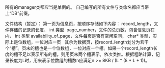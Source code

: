 所有的manager类都应当是单例的。
自己编写的所有文件与类命名都应当带上“DB”前缀。

文件结构（暂定）：
第一页为信息页，按顺序存储如下内容：
  record_length，文件存储的记录的长度， int 类型
  page_number，文件的总页数，包含信息页在内， int 类型
  availability_of_page，文件每页是否有空闲空间， char* 类型，实际上是位数组，一位对应一页
  
其余为数据页，按record_length划分为若干个“槽”。页末的槽也是一个位数组，一位对应一个槽。如果一个record_length长度的槽不足以表示所有的槽，则用页末两个槽表示，依次类推。根据粗略计算，记录长度为L时，用来表示位数组的槽数n应满足n >= 8KB / (L * (8 * L + 1))。
